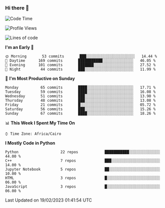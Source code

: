 ### Hi there 👋

<!--
**AMR-KELEG/AMR-KELEG** is a ✨ _special_ ✨ repository because its `README.md` (this file) appears on your GitHub profile.

Here are some ideas to get you started:

- 🔭 I’m currently working on ...
- 🌱 I’m currently learning ...
- 👯 I’m looking to collaborate on ...
- 🤔 I’m looking for help with ...
- 💬 Ask me about ...
- 📫 How to reach me: ...
- 😄 Pronouns: ...
- ⚡ Fun fact: ...
-->

<!--START_SECTION:waka-->
![Code Time](http://img.shields.io/badge/Code%20Time-0%20secs-blue)

![Profile Views](http://img.shields.io/badge/Profile%20Views-3-blue)

![Lines of code](https://img.shields.io/badge/From%20Hello%20World%20I%27ve%20Written-4%20Million%20lines%20of%20code-blue)

**I'm an Early 🐤** 

```text
🌞 Morning       53 commits       ███░░░░░░░░░░░░░░░░░░░░░░   14.44 % 
🌆 Daytime      169 commits       ███████████░░░░░░░░░░░░░░   46.05 % 
🌃 Evening      101 commits       ███████░░░░░░░░░░░░░░░░░░   27.52 % 
🌙 Night         44 commits       ███░░░░░░░░░░░░░░░░░░░░░░   11.99 % 

```
📅 **I'm Most Productive on Sunday** 

```text
Monday          65 commits       ████░░░░░░░░░░░░░░░░░░░░░   17.71 % 
Tuesday         59 commits       ████░░░░░░░░░░░░░░░░░░░░░   16.08 % 
Wednesday       51 commits       ███░░░░░░░░░░░░░░░░░░░░░░   13.90 % 
Thursday        48 commits       ███░░░░░░░░░░░░░░░░░░░░░░   13.08 % 
Friday          21 commits       █░░░░░░░░░░░░░░░░░░░░░░░░   05.72 % 
Saturday        56 commits       ███░░░░░░░░░░░░░░░░░░░░░░   15.26 % 
Sunday          67 commits       ████░░░░░░░░░░░░░░░░░░░░░   18.26 % 

```


📊 **This Week I Spent My Time On** 

```text
⌚︎ Time Zone: Africa/Cairo

```

**I Mostly Code in Python** 

```text
Python                   22 repos            ███████████░░░░░░░░░░░░░░   44.00 % 
C++                      7 repos             ███░░░░░░░░░░░░░░░░░░░░░░   14.00 % 
Jupyter Notebook         5 repos             ██░░░░░░░░░░░░░░░░░░░░░░░   10.00 % 
HTML                     3 repos             █░░░░░░░░░░░░░░░░░░░░░░░░   06.00 % 
JavaScript               3 repos             █░░░░░░░░░░░░░░░░░░░░░░░░   06.00 % 

```



 Last Updated on 19/02/2023 01:41:54 UTC
<!--END_SECTION:waka-->
